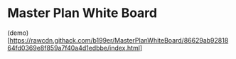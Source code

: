 # Master Plan White Board
(demo)[https://rawcdn.githack.com/b199er/MasterPlanWhiteBoard/86629ab9281864fd0369e8f859a7f40a4d1edbbe/index.html]

 
